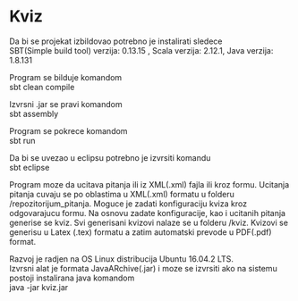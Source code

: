 # Kviz

Da bi se projekat izbildovao potrebno je instalirati sledece   
SBT(Simple build tool) verzija: 0.13.15 , Scala verzija: 2.12.1, Java verzija: 1.8.131
    
Program se bilduje komandom    
sbt clean compile    
     
Izvrsni .jar se pravi komandom    
sbt assembly    

Program se pokrece komandom    
sbt run   
      
Da bi se uvezao u eclipsu potrebno je izvrsiti komandu     
sbt eclipse       
        
Program moze da ucitava pitanja ili iz XML(.xml) fajla ili kroz formu. Ucitanja pitanja cuvaju se po oblastima u XML(.xml) formatu u folderu /repozitorijum_pitanja. Moguce je zadati konfiguraciju kviza kroz odgovarajucu formu. Na osnovu zadate konfiguracije, kao i ucitanih pitanja generise se kviz. Svi generisani kvizovi nalaze se u folderu /kviz. Kvizovi se generisu u Latex (.tex) formatu a zatim automatski prevode u PDF(.pdf) format.      
       
Razvoj je radjen na OS Linux distribucija Ubuntu 16.04.2 LTS.                 
Izvrsni alat je formata JavaARchive(.jar) i moze se izvrsiti ako na sistemu postoji instalirana java komandom       
java -jar kviz.jar         
         

    

